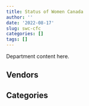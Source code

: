 ```yaml
---
title: Status of Women Canada
author: ''
date: '2022-08-17'
slug: swc-cfc
categories: []
tags: []
---
```


<script src="/rmarkdown-libs/htmlwidgets/htmlwidgets.js"></script>
<link href="/rmarkdown-libs/datatables-css/datatables-crosstalk.css" rel="stylesheet" />
<script src="/rmarkdown-libs/datatables-binding/datatables.js"></script>
<script src="/rmarkdown-libs/jquery/jquery-3.6.0.min.js"></script>
<link href="/rmarkdown-libs/dt-core-bootstrap/css/dataTables.bootstrap.min.css" rel="stylesheet" />
<link href="/rmarkdown-libs/dt-core-bootstrap/css/dataTables.bootstrap.extra.css" rel="stylesheet" />
<script src="/rmarkdown-libs/dt-core-bootstrap/js/jquery.dataTables.min.js"></script>
<script src="/rmarkdown-libs/dt-core-bootstrap/js/dataTables.bootstrap.min.js"></script>
<link href="/rmarkdown-libs/crosstalk/css/crosstalk.min.css" rel="stylesheet" />
<script src="/rmarkdown-libs/crosstalk/js/crosstalk.min.js"></script>
<script src="/rmarkdown-libs/htmlwidgets/htmlwidgets.js"></script>
<link href="/rmarkdown-libs/datatables-css/datatables-crosstalk.css" rel="stylesheet" />
<script src="/rmarkdown-libs/datatables-binding/datatables.js"></script>
<script src="/rmarkdown-libs/jquery/jquery-3.6.0.min.js"></script>
<link href="/rmarkdown-libs/dt-core-bootstrap/css/dataTables.bootstrap.min.css" rel="stylesheet" />
<link href="/rmarkdown-libs/dt-core-bootstrap/css/dataTables.bootstrap.extra.css" rel="stylesheet" />
<script src="/rmarkdown-libs/dt-core-bootstrap/js/jquery.dataTables.min.js"></script>
<script src="/rmarkdown-libs/dt-core-bootstrap/js/dataTables.bootstrap.min.js"></script>
<link href="/rmarkdown-libs/crosstalk/css/crosstalk.min.css" rel="stylesheet" />
<script src="/rmarkdown-libs/crosstalk/js/crosstalk.min.js"></script>

Department content here.

## Vendors

<div id="htmlwidget-1" style="width:100%;height:auto;" class="datatables html-widget"></div>
<script type="application/json" data-for="htmlwidget-1">{"x":{"style":"bootstrap","filter":"none","vertical":false,"data":[["<a href=\"/vendors/advanced_business_interiors/\">ADVANCED BUSINESS INTERIORS<\/a>","<a href=\"/vendors/altis_human_resources/\">ALTIS HUMAN RESOURCES<\/a>","<a href=\"/vendors/cbci_telecom/\">CBCI TELECOM<\/a>","<a href=\"/vendors/cnw_group/\">CNW GROUP<\/a>","<a href=\"/vendors/excel_human_resources/\">EXCEL HUMAN RESOURCES<\/a>","<a href=\"/vendors/fmc_professionals/\">FMC PROFESSIONALS<\/a>","<a href=\"/vendors/les_traductions_tessier/\">LES TRADUCTIONS TESSIER<\/a>","<a href=\"/vendors/manifest_communications/\">MANIFEST COMMUNICATIONS<\/a>","<a href=\"/vendors/media_q/\">MEDIA Q<\/a>","<a href=\"/vendors/mishkumi_technologies/\">MISHKUMI TECHNOLOGIES<\/a>","<a href=\"/vendors/n12_consulting/\">N12 CONSULTING<\/a>","<a href=\"/vendors/sas_institute/\">SAS INSTITUTE<\/a>","<a href=\"/vendors/softchoice/\">SOFTCHOICE<\/a>","<a href=\"/vendors/teknion/\">TEKNION<\/a>","<a href=\"/vendors/telecom_computer_services/\">TELECOM COMPUTER SERVICES<\/a>","<a href=\"/vendors/the_aim_group/\">THE AIM GROUP<\/a>","<a href=\"/vendors/toyota_canada/\">TOYOTA CANADA<\/a>","<a href=\"/vendors/university_of_western_ontario/\">UNIVERSITY OF WESTERN ONTARIO<\/a>","<a href=\"/vendors/xerox/\">XEROX<\/a>"],["$  25,975.42","$   9,837.00","$  22,849.66","$  22,600.00","$ 155,456.49","$   8,003.04","$  11,853.45","$  18,469.47","$  16,950.00","$ 150,898.03",null,"$     231.63","$  67,626.66","$  13,515.77","$     667.56",null,"$  38,668.81","$  23,801.42","$  14,578.05"],["$  17,844.12","$ 111,743.31","$ 110,297.51",null,"$  69,302.69","$   4,069.34","$  13,146.55",null,null,"$ 220,021.10","$ 107,530.80","$  16,121.26","$  50,096.97",null,"$  39,252.41","$ 163,528.94",null,null,"$  11,286.71"],[null,null,null,null,null,null,null,null,null,null,null,null,null,null,null,null,null,null,"$  12,371.45"],[null,null,null,null,null,null,null,null,null,null,null,null,null,null,null,null,null,null,"$  12,337.64"]],"container":"<table class=\"table table-striped table-hover row-border order-column display\">\n  <thead>\n    <tr>\n      <th>Vendor<\/th>\n      <th>2017-2018<\/th>\n      <th>2018-2019<\/th>\n      <th>2019-2020<\/th>\n      <th>2020-2021<\/th>\n    <\/tr>\n  <\/thead>\n<\/table>","options":{"order":[[4,"desc"]],"pageLength":10,"autoWidth":true,"columnDefs":[],"orderClasses":false}},"evals":[],"jsHooks":[]}</script>

## Categories

<div id="htmlwidget-2" style="width:100%;height:auto;" class="datatables html-widget"></div>
<script type="application/json" data-for="htmlwidget-2">{"x":{"style":"bootstrap","filter":"none","vertical":false,"data":[["<a href=\"/categories/1_facilities_and_construction/\">Facilities and construction<\/a>","<a href=\"/categories/10_office_management/\">Office management<\/a>","<a href=\"/categories/2_professional_services/\">Professional services<\/a>","<a href=\"/categories/3_information_technology/\">Information technology<\/a>","<a href=\"/categories/5_transportation_and_logistics/\">Transportation and logistics<\/a>","<a href=\"/categories/7_travel/\">Travel<\/a>","<a href=\"/categories/9_human_capital/\">Human capital<\/a>"],["$    40,680.00","$    68,569.75","$ 1,041,615.60","$   450,625.44","$    38,668.81","$    16,319.91","$    52,359.62"],[null,"$    41,934.12","$   490,722.32","$   554,606.77",null,null,"$    85,168.13"],[null,null,"$    29,703.32","$    12,371.45",null,null,null],[null,null,null,"$    12,337.64",null,null,null]],"container":"<table class=\"table table-striped table-hover row-border order-column display\">\n  <thead>\n    <tr>\n      <th>Category<\/th>\n      <th>2017-2018<\/th>\n      <th>2018-2019<\/th>\n      <th>2019-2020<\/th>\n      <th>2020-2021<\/th>\n    <\/tr>\n  <\/thead>\n<\/table>","options":{"order":[[4,"desc"]],"pageLength":20,"autoWidth":true,"columnDefs":[],"orderClasses":false,"lengthMenu":[10,20,25,50,100]}},"evals":[],"jsHooks":[]}</script>
